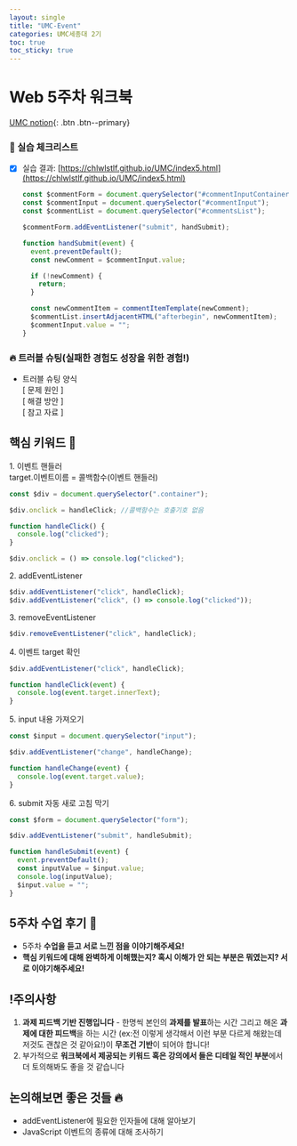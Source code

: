 ```yaml
---
layout: single
title: "UMC-Event"
categories: UMC세종대 2기
toc: true
toc_sticky: true
---
```


# Web 5주차 워크북

[UMC notion](https://lowly-mochi-a51.notion.site/UMC-in-89620cd2e81e4f458be25e418d9bdec9){: .btn .btn--primary}

### 📝 실습 체크리스트

- [x] 실습 결과: [https://chlwlstlf.github.io/UMC/index5.html](https://chlwlstlf.github.io/UMC/index5.html)

  ```jsx
  const $commentForm = document.querySelector("#commentInputContainer");
  const $commentInput = document.querySelector("#commentInput");
  const $commentList = document.querySelector("#commentsList");

  $commentForm.addEventListener("submit", handSubmit);

  function handSubmit(event) {
    event.preventDefault();
    const newComment = $commentInput.value;

    if (!newComment) {
      return;
    }

    const newCommentItem = commentItemTemplate(newComment);
    $commentList.insertAdjacentHTML("afterbegin", newCommentItem);
    $commentInput.value = "";
  }
  ```

### 🔥 트러블 슈팅(실패한 경험도 성장을 위한 경험!)

- 트러블 슈팅 양식  
  [ 문제 원인 ]  
  [ 해결 방안 ]  
  [ 참고 자료 ]

## 핵심 키워드 🎯

1\. 이벤트 핸들러  
 target.이벤트이름 = 콜백함수(이벤트 핸들러)

```jsx
const $div = document.querySelector(".container");

$div.onclick = handleClick; //콜백함수는 호출기호 없음

function handleClick() {
  console.log("clicked");
}

$div.onclick = () => console.log("clicked");
```

2\. addEventListener

```jsx
$div.addEventListener("click", handleClick);
$div.addEventListener("click", () => console.log("clicked"));
```

3\. removeEventListener

```jsx
$div.removeEventListener("click", handleClick);
```

4\. 이벤트 target 확인

```jsx
$div.addEventListener("click", handleClick);

function handleClick(event) {
  console.log(event.target.innerText);
}
```

5\. input 내용 가져오기

```jsx
const $input = document.querySelector("input");

$div.addEventListener("change", handleChange);

function handleChange(event) {
  console.log(event.target.value);
}
```

6\. submit 자동 새로 고침 막기

```jsx
const $form = document.querySelector("form");

$div.addEventListener("submit", handleSubmit);

function handleSubmit(event) {
  event.preventDefault();
  const inputValue = $input.value;
  console.log(inputValue);
  $input.value = "";
}
```

## 5주차 수업 후기 📢

- 5주차 **수업을 듣고 서로 느낀 점을 이야기해주세요!**
- **핵심 키워드에 대해 완벽하게 이해했는지? 혹시 이해가 안 되는 부분은 뭐였는지?
  서로 이야기해주세요!**

## !주의사항

1. **과제 피드백 기반 진행입니다** - 한명씩 본인의 **과제를 발표**하는 시간 그리고 해온 **과제에 대한 피드백**을 하는 시간 (ex:전 이렇게 생각해서 이런 부분 다르게 해왔는데 저것도 괜찮은 것 같아요!)이 **무조건 기반**이 되어야 합니다!
2. 부가적으로 **워크북에서 제공되는 키워드 혹은 강의에서 들은 디테일 적인 부분**에서 더 토의해봐도 좋을 것 같습니다

## 논의해보면 좋은 것들 🔥

- addEventListener에 필요한 인자들에 대해 알아보기
- JavaScript 이벤트의 종류에 대해 조사하기

